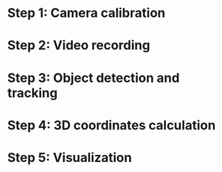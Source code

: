 # Step 1: Camera calibration
# Step 2: Video recording
# Step 3: Object detection and tracking
# Step 4: 3D coordinates calculation
# Step 5: Visualization
